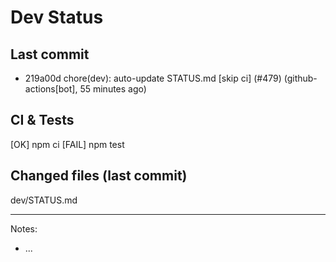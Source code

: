 # Dev Status

## Last commit
- 219a00d chore(dev): auto-update STATUS.md [skip ci] (#479) (github-actions[bot], 55 minutes ago)
## CI & Tests
[OK] npm ci
[FAIL] npm test

## Changed files (last commit)
dev/STATUS.md

---
Notes:
- ...
